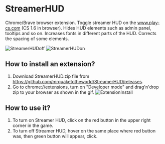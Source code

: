 # StreamerHUD
Chrome/Brave browser extension. Toggle streamer HUD on the www.play-cs.com (CS 1.6 in browser). Hides HUD elements such as admin panel, tooltips and so on. Increases fonts in different parts of the HUD. Corrects the spacing of some elements. 

![StreamerHUDoff](https://user-images.githubusercontent.com/53916002/232320481-bad88915-c086-4dff-a997-ae8919ca01ba.png)
![StreamerHUDon](https://user-images.githubusercontent.com/53916002/232320479-dcb36894-b63a-4a65-b328-4f3f9753d1df.png)

## How to install an extension?
1) Download StreamerHUD.zip file from https://github.com/mrquaketotheworld/StreamerHUD/releases.
2) Go to chrome://extensions, turn on "Developer mode" and drag'n'drop zip to your browser as shown in the gif.
![ExtensionInstall](https://user-images.githubusercontent.com/53916002/232323644-2c7d3728-6df1-4bc5-bec9-0c19799adab8.gif)

## How to use it?
1) To turn on Streamer HUD, click on the red button in the upper right corner in the game.
2) To turn off Streamer HUD, hover on the same place where red button was, then green button will appear, click.
